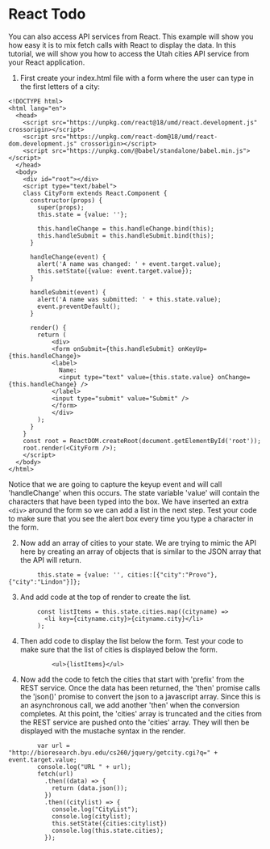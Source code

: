 # React Todo

You can also access API services from React.  This example will show you how easy it is to mix fetch calls with React to display the data.  In this tutorial, we will show you how to access the Utah cities API service from your React application.

1. First create your index.html file with a form where the user can type in the first letters of a city:
```
<!DOCTYPE html>
<html lang="en">
  <head>
    <script src="https://unpkg.com/react@18/umd/react.development.js" crossorigin></script>
    <script src="https://unpkg.com/react-dom@18/umd/react-dom.development.js" crossorigin></script>
    <script src="https://unpkg.com/@babel/standalone/babel.min.js"></script>
  </head>
  <body>
    <div id="root"></div>
    <script type="text/babel">  
    class CityForm extends React.Component {
      constructor(props) {
        super(props);
        this.state = {value: ''};
    
        this.handleChange = this.handleChange.bind(this);
        this.handleSubmit = this.handleSubmit.bind(this);
      }
    
      handleChange(event) {
        alert('A name was changed: ' + event.target.value);
        this.setState({value: event.target.value});
      }
    
      handleSubmit(event) {
        alert('A name was submitted: ' + this.state.value);
        event.preventDefault();
      }
    
      render() {
        return (
            <div>
            <form onSubmit={this.handleSubmit} onKeyUp={this.handleChange}>
            <label>
              Name:
              <input type="text" value={this.state.value} onChange={this.handleChange} />
            </label>
            <input type="submit" value="Submit" />
            </form>
            </div>
        );
      }
    }
    const root = ReactDOM.createRoot(document.getElementById('root'));
    root.render(<CityForm />);
    </script>
  </body>
</html>
```
Notice that we are going to capture the keyup event and will call 'handleChange' when this occurs.  The state variable 'value' will contain the characters that have been typed into the box. We have inserted an extra ```<div>``` around the form so we can add a list in the next step.  Test your code to make sure that you see the alert box every time you type a character in the form.

2. Now add an array of cities to your state.  We are trying to mimic the API here by creating an array of objects that is similar to the JSON array that the API will return.

```
        this.state = {value: '', cities:[{"city":"Provo"},{"city":"Lindon"}]};
```
3. And add code at the top of render to create the list.
```
        const listItems = this.state.cities.map((cityname) => 
          <li key={cityname.city}>{cityname.city}</li>
        );
```
4. Then add code to display the list below the form.  Test your code to make sure that the list of cities is displayed below the form.
```
            <ul>{listItems}</ul>
```
4. Now add the code to fetch the cities that start with 'prefix' from the REST service. Once the data has been returned, the 'then' promise calls the 'json()' promise to convert the json to a javascript array.  Since this is an asynchronous call, we add another 'then' when the conversion completes.  At this point, the 'cities' array is truncated and the cities from the REST service are pushed onto the 'cities' array.  They will then be displayed with the mustache syntax in the render.
```
        var url = "http://bioresearch.byu.edu/cs260/jquery/getcity.cgi?q=" + event.target.value;
        console.log("URL " + url);
        fetch(url)
          .then((data) => {
            return (data.json());
          })
          .then((citylist) => {
            console.log("CityList");
            console.log(citylist);
            this.setState({cities:citylist})
            console.log(this.state.cities);
          });
```
